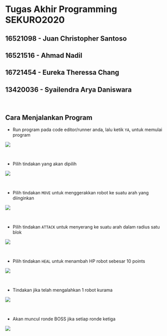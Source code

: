 # Tugas Akhir Programming SEKURO2020

## 16521098 - Juan Christopher Santoso
## 16521516 - Ahmad Nadil
## 16721454 - Eureka Theressa Chang
## 13420036 - Syailendra Arya Daniswara
<p>&nbsp;</p>

## Cara Menjalankan Program

- Run program pada code editor/runner anda, lalu ketik `YA`, untuk memulai program

![](https://media.discordapp.net/attachments/940989834779037716/955066085504339999/unknown.png)

<p>&nbsp;</p>

- Pilih tindakan yang akan dipilih

![](https://media.discordapp.net/attachments/940989834779037716/955068589369610241/unknown.png)

<p>&nbsp;</p>

- Pilih tindakan `MOVE` untuk menggerakkan robot ke suatu arah yang diinginkan

![](https://media.discordapp.net/attachments/940989834779037716/955068693614833725/unknown.png)

<p>&nbsp;</p>

- Pilih tindakan `ATTACK` untuk menyerang ke suatu arah dalam radius satu blok

![](https://media.discordapp.net/attachments/940989834779037716/955068872883576852/unknown.png)

<p>&nbsp;</p>

- Pilih tindakan `HEAL` untuk menambah HP robot sebesar 10 points

![](https://media.discordapp.net/attachments/940989834779037716/955068094685011998/unknown.png)

<p>&nbsp;</p>

- Tindakan jika telah mengalahkan 1 robot kurama

![](https://media.discordapp.net/attachments/940989834779037716/955069204221034556/unknown.png)

<p>&nbsp;</p>

- Akan muncul ronde BOSS jika setiap ronde ketiga

![](https://media.discordapp.net/attachments/940989834779037716/955069910613098516/unknown.png)
